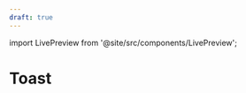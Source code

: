 ```yaml
---
draft: true
---
```


import LivePreview from '@site/src/components/LivePreview';

# Toast

<LivePreview name="toast-v2" height="18rem"></LivePreview>
